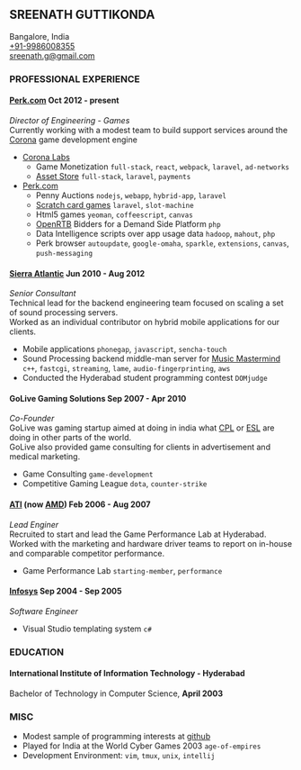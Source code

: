## SREENATH GUTTIKONDA
Bangalore, India  
[+91-9986008355](tel:+919986008355)  
<sreenath.g@gmail.com>  

### PROFESSIONAL EXPERIENCE

#### [Perk.com](https://perk.com/home)   Oct 2012 - present
*Director of Engineering - Games*  
    Currently working with a modest team to build support services around the [Corona](https://coronalabs.com) game development engine  

- [Corona Labs](https://coronalabs.com)
    * Game Monetization `full-stack`, `react`, `webpack`, `laravel`, `ad-networks`
    * [Asset Store](https://marketplace.coronalabs.com) `full-stack`, `laravel`, `payments`
- [Perk.com](https://perk.com)
    * Penny Auctions `nodejs`, `webapp`, `hybrid-app`, `laravel`
    * [Scratch card games](https://itunes.apple.com/us/app/perk-scratch-win!/id943994626?mt=8) `laravel`, `slot-machine`
    * Html5 games `yeoman`, `coffeescript`, `canvas`
    * [OpenRTB](http://openrtb.github.io/OpenRTB/) Bidders for a Demand Side Platform `php`
    * Data Intelligence scripts over app usage data `hadoop`, `mahout`, `php`
    * Perk browser `autoupdate`, `google-omaha`, `sparkle`, `extensions`, `canvas`, `push-messaging`

#### [Sierra Atlantic](https://www.linkedin.com/company/sierra-atlantic) 	Jun 2010 - Aug 2012
*Senior Consultant*  
	Technical lead for the backend engineering team focused on scaling a set of sound processing servers.  
	Worked as an individual contributor on hybrid mobile applications for our clients.

* Mobile applications `phonegap`, `javascript`, `sencha-touch`
* Sound Processing backend middle-man server for [Music Mastermind](http://www.musicmastermind.com) `c++`, `fastcgi`, `streaming`, `lame`, `audio-fingerprinting`, `aws`
* Conducted the Hyderabad student programming contest `DOMjudge`

#### GoLive Gaming Solutions 	Sep 2007 - Apr 2010
*Co-Founder*  
	GoLive was gaming startup aimed at doing in india what [CPL](http://thecpl.com/) or [ESL](http://www.esl.eu/eu/) are doing in other parts of the world.  
	GoLive also provided game consulting for clients in advertisement and medical marketing.

* Game Consulting `game-development`
* Competitive Gaming League `dota`, `counter-strike`

#### [ATI](https://amd.com) (now [AMD](https://amd.com)) 	Feb 2006 - Aug 2007
*Lead Enginer*  
	Recruited to start and lead the Game Performance Lab at Hyderabad.  
	Worked with the marketing and hardware driver teams to report on in-house and comparable competitor performance.

* Game Performance Lab `starting-member`, `performance`

#### [Infosys](https://www.infosys.com) 	Sep 2004 - Sep 2005
*Software Engineer*

* Visual Studio templating system `c#`

### EDUCATION

#### International Institute of Information Technology - Hyderabad
Bachelor of Technology in Computer Science, **April 2003**

### MISC
* Modest sample of programming interests at [github](https://github.com/ab-su-rd)
* Played for India at the World Cyber Games 2003 `age-of-empires`
* Development Environment: `vim`, `tmux`, `unix`, `intellij`
